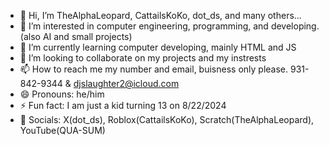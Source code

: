 - 👋 Hi, I’m TheAlphaLeopard, CattailsKoKo, dot_ds, and many others...
- 👀 I’m interested in computer engineering, programming, and developing. (also AI and small projects)
- 🌱 I’m currently learning computer developing, mainly HTML and JS
- 💞️ I’m looking to collaborate on my projects and my instrests
- 📫 How to reach me my number and email, buisness only please. 931-842-9344 & djslaughter2@icloud.com
- 😄 Pronouns: he/him
- ⚡ Fun fact: I am just a kid turning 13 on 8/22/2024
- 💬 Socials: X(dot_ds), Roblox(CattailsKoKo), Scratch(TheAlphaLeopard), YouTube(QUA-SUM)

<!---
TheAlphaLeopard/TheAlphaLeopard is a ✨ special ✨ repository because its `README.md` (this file) appears on your GitHub profile.
You can click the Preview link to take a look at your changes.
--->
